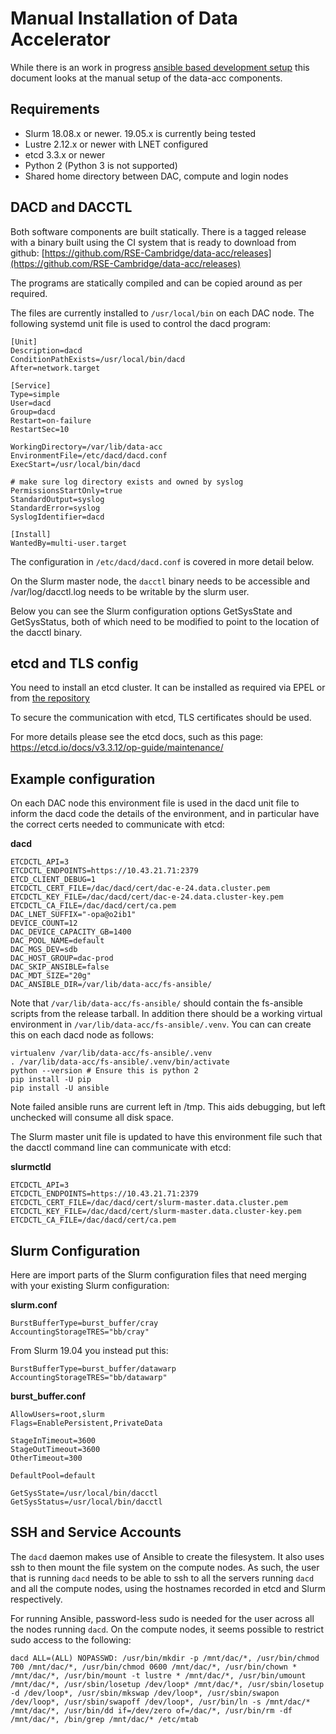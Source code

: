 # Manual Installation of Data Accelerator

While there is an work in progress
[ansible based development setup](https://github.com/RSE-Cambridge/data-acc/blob/master/dac-ansible)
this document looks at the manual setup of the data-acc
components.

## Requirements

* Slurm 18.08.x or newer. 19.05.x is currently being tested
* Lustre 2.12.x or newer with LNET configured
* etcd 3.3.x or newer
* Python 2 (Python 3 is not supported)
* Shared home directory between DAC, compute and login nodes

## DACD and DACCTL

Both software components are built statically.
There is a tagged release with a binary built using the CI system that is
ready to download from github:
[https://github.com/RSE-Cambridge/data-acc/releases](https://github.com/RSE-Cambridge/data-acc/releases)


The programs are statically compiled and can be copied around as per required.

The files are currently installed to `/usr/local/bin` on each DAC node.
The following systemd unit file is used to control the dacd program:

```
[Unit]
Description=dacd
ConditionPathExists=/usr/local/bin/dacd
After=network.target

[Service]
Type=simple
User=dacd
Group=dacd
Restart=on-failure
RestartSec=10

WorkingDirectory=/var/lib/data-acc
EnvironmentFile=/etc/dacd/dacd.conf
ExecStart=/usr/local/bin/dacd

# make sure log directory exists and owned by syslog
PermissionsStartOnly=true
StandardOutput=syslog
StandardError=syslog
SyslogIdentifier=dacd

[Install]
WantedBy=multi-user.target
```

The configuration in `/etc/dacd/dacd.conf` is covered in more detail below.

On the Slurm master node, the `dacctl` binary needs to be accessible and
/var/log/dacctl.log needs to be writable by the slurm user.

Below you can see the Slurm configuration options GetSysState and GetSysStatus,
both of which need to be modified to point to the location of the dacctl binary.

## etcd and TLS config

You need to install an etcd cluster.
It can be installed as required via EPEL or from
[the repository](https://www.github.com/coreos/etcd)

To secure the communication with etcd, TLS certificates should be used.

For more details please see the etcd docs, such as this page:
https://etcd.io/docs/v3.3.12/op-guide/maintenance/

## Example configuration

On each DAC node this environment file is used in the dacd unit file
to inform the dacd code the details of the environment, and in particular
have the correct certs needed to communicate with etcd:

**dacd**

```
ETCDCTL_API=3
ETCDCTL_ENDPOINTS=https://10.43.21.71:2379
ETCD_CLIENT_DEBUG=1
ETCDCTL_CERT_FILE=/dac/dacd/cert/dac-e-24.data.cluster.pem
ETCDCTL_KEY_FILE=/dac/dacd/cert/dac-e-24.data.cluster-key.pem
ETCDCTL_CA_FILE=/dac/dacd/cert/ca.pem
DAC_LNET_SUFFIX="-opa@o2ib1"
DEVICE_COUNT=12
DAC_DEVICE_CAPACITY_GB=1400
DAC_POOL_NAME=default
DAC_MGS_DEV=sdb
DAC_HOST_GROUP=dac-prod
DAC_SKIP_ANSIBLE=false
DAC_MDT_SIZE="20g"
DAC_ANSIBLE_DIR=/var/lib/data-acc/fs-ansible/
```

Note that `/var/lib/data-acc/fs-ansible/` should contain the fs-ansible
scripts from the release tarball.
In addition there should be a working virtual environment in
`/var/lib/data-acc/fs-ansible/.venv`.
You can can create this on each dacd node as follows:

```
virtualenv /var/lib/data-acc/fs-ansible/.venv
. /var/lib/data-acc/fs-ansible/.venv/bin/activate
python --version # Ensure this is python 2
pip install -U pip
pip install -U ansible
```

Note failed ansible runs are current left in /tmp.
This aids debugging, but left unchecked will consume all disk space.

The Slurm master unit file is updated to have this environment file
such that the dacctl command line can communicate with etcd:

**slurmctld**

```
ETCDCTL_API=3
ETCDCTL_ENDPOINTS=https://10.43.21.71:2379
ETCDCTL_CERT_FILE=/dac/dacd/cert/slurm-master.data.cluster.pem
ETCDCTL_KEY_FILE=/dac/dacd/cert/slurm-master.data.cluster-key.pem
ETCDCTL_CA_FILE=/dac/dacd/cert/ca.pem
```

## Slurm Configuration

Here are import parts of the Slurm configuration files
that need merging with your existing Slurm configuration:

**slurm.conf**

```
BurstBufferType=burst_buffer/cray
AccountingStorageTRES="bb/cray"
```

From Slurm 19.04 you instead put this:

```
BurstBufferType=burst_buffer/datawarp
AccountingStorageTRES="bb/datawarp"
```

**burst_buffer.conf**

```
AllowUsers=root,slurm
Flags=EnablePersistent,PrivateData
 
StageInTimeout=3600
StageOutTimeout=3600
OtherTimeout=300
 
DefaultPool=default
 
GetSysState=/usr/local/bin/dacctl
GetSysStatus=/usr/local/bin/dacctl
```

## SSH and Service Accounts

The `dacd` daemon makes use of Ansible to create the filesystem. It also
uses ssh to then mount the file system on the compute nodes.
As such, the user that is running `dacd` needs to be able to ssh to all
the servers running `dacd` and all the compute nodes, using the hostnames
recorded in etcd and Slurm respectively.

For running Ansible, password-less sudo is needed for the user across
all the nodes running `dacd`.
On the compute nodes, it seems possible to restrict sudo access to the
following:
```
dacd ALL=(ALL) NOPASSWD: /usr/bin/mkdir -p /mnt/dac/*, /usr/bin/chmod 700 /mnt/dac/*, /usr/bin/chmod 0600 /mnt/dac/*, /usr/bin/chown * /mnt/dac/*, /usr/bin/mount -t lustre * /mnt/dac/*, /usr/bin/umount /mnt/dac/*, /usr/sbin/losetup /dev/loop* /mnt/dac/*, /usr/sbin/losetup -d /dev/loop*, /usr/sbin/mkswap /dev/loop*, /usr/sbin/swapon /dev/loop*, /usr/sbin/swapoff /dev/loop*, /usr/bin/ln -s /mnt/dac/* /mnt/dac/*, /usr/bin/dd if=/dev/zero of=/dac/*, /usr/bin/rm -df /mnt/dac/*, /bin/grep /mnt/dac/* /etc/mtab
```
